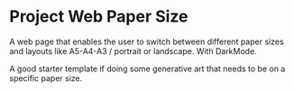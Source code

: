 # Project Web Paper Size
A web page that enables the user to switch between different paper sizes and layouts like A5-A4-A3 / portrait or landscape.
With DarkMode.

A good starter template if doing some generative art that needs to be on a specific paper size.
